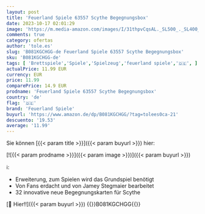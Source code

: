 ```yaml
---
layout: post
title: 'Feuerland Spiele 63557 Scythe Begegnungsbox'
date: 2023-10-17 02:01:29
image: 'https://m.media-amazon.com/images/I/31thpvCqsAL._SL500_._SL400_.jpg'
comments: true
category: ofertas
author: 'tole.es'
slug: 'B081KGCHGG-de Feuerland Spiele 63557 Scythe Begegnungsbox'
sku: 'B081KGCHGG-de'
tags: [ 'Brettspiele','Spiele','Spielzeug','feuerland spiele','🇩🇪', ]
actualPrice: 11.99 EUR
currency: EUR
price: 11.99
comparePrice: 14.9 EUR
prodname: 'Feuerland Spiele 63557 Scythe Begegnungsbox'
country: 'de'
flag: '🇩🇪'
brand: 'Feuerland Spiele'
buyurl: 'https://www.amazon.de/dp/B081KGCHGG/?tag=tolees0ca-21'
descuento: '19.53'
average: '11.99'
---
```


Sie können [{{< param title >}}]({{< param buyurl >}}) hier:

[![{{< param prodname >}}]({{< param image >}})]({{< param buyurl >}})

ℹ️:

- Erweiterung, zum Spielen wird das Grundspiel benötigt
- Von Fans erdacht und von Jamey Stegmaier bearbeitet
- 32 innovative neue Begegnungskarten für Scythe

[🛒 Hier!!]({{< param buyurl >}})
{{<world>}}B081KGCHGG{{</world>}}
